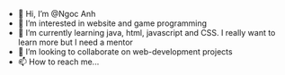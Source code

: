 - 👋 Hi, I’m @Ngoc Anh
- 👀 I’m interested in website and game programming
- 🌱 I’m currently learning java, html, javascript and CSS. I really want to learn more but I need a mentor
- 💞️ I’m looking to collaborate on web-development projects
- 📫 How to reach me...

<!---
anhkookie/anhkookie is a ✨ special ✨ repository because its `README.md` (this file) appears on your GitHub profile.
You can click the Preview link to take a look at your changes.
--->
